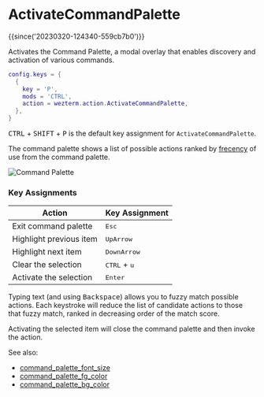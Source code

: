# ActivateCommandPalette

{{since('20230320-124340-559cb7b0')}}

Activates the Command Palette, a modal overlay that enables discovery and activation of various commands.

```lua
config.keys = {
  {
    key = 'P',
    mods = 'CTRL',
    action = wezterm.action.ActivateCommandPalette,
  },
}
```

<kbd>CTRL</kbd> + <kbd>SHIFT</kbd> + <kbd>P</kbd> is the default key assignment for `ActivateCommandPalette`.

The command palette shows a list of possible actions ranked by
[frecency](https://en.wikipedia.org/wiki/Frecency) of use from the command
palette.

![Command Palette](../../../screenshots/command-palette.png)

### Key Assignments

| Action | Key Assignment |
|--------|----------------|
|Exit command palette| <kbd>Esc</kbd> |
|Highlight previous item| <kbd>UpArrow</kbd> |
|Highlight next item| <kbd>DownArrow</kbd> |
|Clear the selection| <kbd>CTRL</kbd> + <kbd>u</kbd> |
|Activate the selection| <kbd>Enter</kbd> |

Typing text (and using <kbd>Backspace</kbd>) allows you to fuzzy match possible
actions. Each keystroke will reduce the list of candidate actions to those that
fuzzy match, ranked in decreasing order of the match score.

Activating the selected item will close the command palette and then invoke the
action.

See also:
* [command_palette_font_size](../config/command_palette_font_size.md)
* [command_palette_fg_color](../config/command_palette_fg_color.md)
* [command_palette_bg_color](../config/command_palette_bg_color.md)
